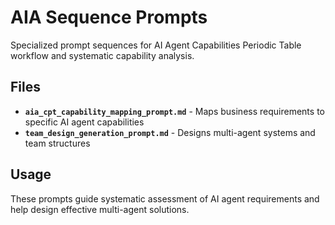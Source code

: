 # AIA Sequence Prompts

Specialized prompt sequences for AI Agent Capabilities Periodic Table workflow and systematic capability analysis.

## Files

- **`aia_cpt_capability_mapping_prompt.md`** - Maps business requirements to specific AI agent capabilities
- **`team_design_generation_prompt.md`** - Designs multi-agent systems and team structures

## Usage

These prompts guide systematic assessment of AI agent requirements and help design effective multi-agent solutions.
